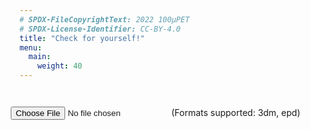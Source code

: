 ```yaml
---
# SPDX-FileCopyrightText: 2022 100µPET
# SPDX-License-Identifier: CC-BY-4.0
title: "Check for yourself!"
menu:
  main:
    weight: 40
---
```


<!DOCTYPE html>
<html lang="en">
	<head>
	    <meta charset="UTF-8" />
	    <meta http-equiv="X-UA-Compatible" content="IE=edge" />
	    <meta name="viewport" content="width=device-width, initial-scale=1.0" />
		<link rel="stylesheet" type="text/css" href="../styles.css">
	</head>
		<style>
  			/* Custom CSS to style the disabled dat.GUI control */
  			.disabled .property-name,
  			.disabled .c input[type="text"] {
    		color: #999 !important;
  			}
		</style>
		<div style="margin-top: 3em; margin-left: -1em;">
			<label for="file_GEN"></label>
			<input type="file" name="file_GEN" id="file_GEN" label="LOR GEN file"/>
			<label for="file_GEN">(Formats supported: 3dm, epd)</label>
		</div>
		<div style="display: flex; flex-direction: column; align-items: center; margin-top: 0em;">
			<div id="scene-container" style="height: 86vh;"></div>
			<script src="https://cdn.jsdelivr.net/npm/three@0.155.0/build/three.js"></script>
			<script src="https://cdn.jsdelivr.net/npm/three@0.132.2/examples/js/loaders/GLTFLoader.js"></script>
			<script src="https://cdn.jsdelivr.net/npm/three@0.132.2/examples/js/libs/stats.min.js"></script>
			<script src="https://cdn.jsdelivr.net/npm/three@0.132.2/examples/js/libs/dat.gui.min.js"></script>
			<script src="https://cdn.jsdelivr.net/npm/three@0.132.2/examples/js/controls/OrbitControls.js"></script>
	    	<script type="importmap"> { "imports": { "three": "https://unpkg.com/three@0.155.0/build/three.module.js" } } </script>
	    	<script src="main.js"></script>
		</div>
	
</html>
